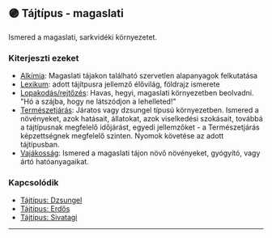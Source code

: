 ## 🟣 Tájtípus - magaslati

Ismered a magaslati, sarkvidéki környezetet.

### Kiterjeszti ezeket

- [Alkímia](../kepzettsegek.szekunder/alkimia.md): Magaslati tájakon található szervetlen alapanyagok felkutatása
- [Lexikum](../kepzettsegek.szekunder/lexikum.md): adott tájítpusra jellemző élővilág, földrajz ismerete
- [Lopakodás/rejtőzés](../kepzettsegek.primer.altalanos/lopakodas_rejtozes.md): Havas, hegyi, magaslati környezetben beolvadni. "Hó a szájba, hogy ne látszódjon a lehelleted!"
- [Természetjárás](../kepzettsegek.szekunder/termeszetjaras.md): Járatos vagy dzsungel típusú környezetben. Ismered a növényeket, azok hatásait, állatokat, azok viselkedési szokásait, továbbá a tájtípusnak megfelelő időjárást, egyedi jellemzőket - a Természetjárás képzettségnek megfelelő szinten. Nyomok követése az adott tájtípusban.
- [Vajákosság](../kepzettsegek.szekunder/vajakossag.md): Ismered a magaslati tájon növő növényeket, gyógyító, vagy ártó hatóanyagaikat.

### Kapcsolódik

- [Tájtípus: Dzsungel](tajtipus_dzsungel.md)
- [Tájtípus: Erdős](../fortelyok.szabad/tajtipus_erdos.md)
- [Tájtípus: Sivatagi](../fortelyok.szabad/tajtipus_sivatagi.md)

---
